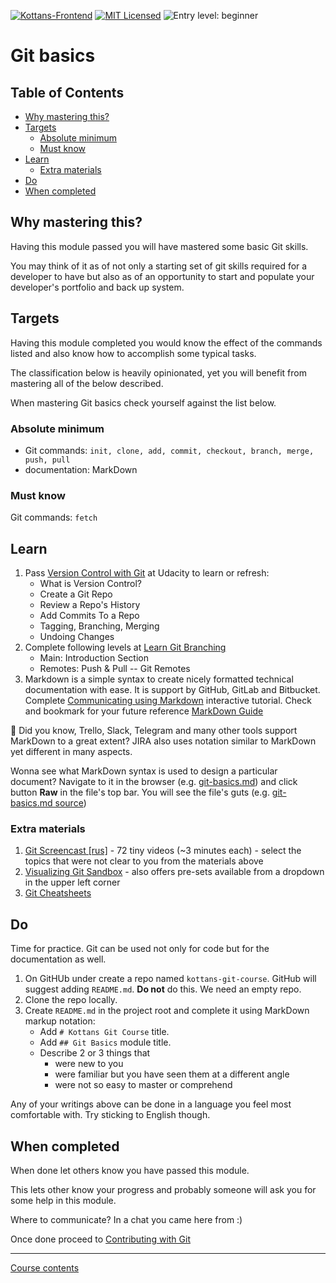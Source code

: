 [![Kottans-Frontend][badge-kottans]][kottans-git]
[![MIT Licensed][badge-mit]][license]
![Entry level: beginner][badge-beginner]

# Git basics

<!-- START doctoc generated TOC please keep comment here to allow auto update -->
<!-- DON'T EDIT THIS SECTION, INSTEAD RE-RUN doctoc TO UPDATE -->
## Table of Contents

- [Why mastering this?](#why-mastering-this)
- [Targets](#targets)
  - [Absolute minimum](#absolute-minimum)
  - [Must know](#must-know)
- [Learn](#learn)
  - [Extra materials](#extra-materials)
- [Do](#do)
- [When completed](#when-completed)

<!-- END doctoc generated TOC please keep comment here to allow auto update -->
<!-- generated with [DocToc](https://github.com/thlorenz/doctoc) -->


## Why mastering this?

Having this module passed you will have mastered some basic
Git skills.

You may think of it as of not only a starting set of git skills 
required for a developer to have but also as of an opportunity
to start and populate your developer's portfolio and
back up system.

## Targets

Having this module completed you would know
the effect of the commands listed and
also know how to accomplish some typical tasks.

The classification below is heavily opinionated, yet
you will benefit from mastering all of the below described.

When mastering Git basics check yourself against
the list below.

### Absolute minimum

- Git commands: `init, clone, add, commit, checkout, branch, merge, push, pull`
- documentation: MarkDown 

### Must know

Git commands: `fetch`

## Learn

1. Pass [Version Control with Git](https://classroom.udacity.com/courses/ud123/)
   at Udacity to learn or refresh:
   - What is Version Control?
   - Create a Git Repo
   - Review a Repo's History
   - Add Commits To a Repo
   - Tagging, Branching, Merging
   - Undoing Changes
2. Complete following levels at [Learn Git Branching](https://learngitbranching.js.org/)
   - Main: Introduction Section
   - Remotes: Push & Pull -- Git Remotes
3. Markdown is a simple syntax to create nicely formatted 
   technical documentation with ease. It is support by GitHub,
   GitLab and Bitbucket.
   Complete [Communicating using Markdown](https://lab.github.com/githubtraining/communicating-using-markdown)
   interactive tutorial.
   Check and bookmark for your future reference
   [MarkDown Guide](https://guides.github.com/features/mastering-markdown/)

:gift: Did you know, Trello, Slack, Telegram and many other tools
support MarkDown to a great extent?
JIRA also uses notation similar to MarkDown yet different in many
aspects.

Wonna see what MarkDown syntax is used to design a particular document?
Navigate to it in the browser
(e.g. [git-basics.md](https://github.com/kottans/git-course/blob/master/modules/git-basics.md))
and click button **Raw** in the file's top bar. You will see the file's guts
(e.g. [git-basics.md source](https://raw.githubusercontent.com/kottans/git-course/master/modules/git-basics.md))

### Extra materials

1. [Git Screencast [rus]](https://learn.javascript.ru/screencast/git) -
   72 tiny videos (~3 minutes each) - select the topics that were
   not clear to you from the materials above
1. [Visualizing Git Sandbox](http://git-school.github.io/visualizing-git/) -
   also offers pre-sets available from a dropdown in the upper left corner
1. [Git Cheatsheets](https://services.github.com/on-demand/resources/cheatsheets/)

## Do

Time for practice. Git can be used not only for code but
for the documentation as well.

1. On GitHUb under create a repo
   named `kottans-git-course`.
   GitHub will suggest adding `README.md`.
   **Do not** do this. We need an empty repo. 
1. Clone the repo locally.
1. Create `README.md` in the project root and complete it using
   MarkDown markup notation:
   - Add `# Kottans Git Course` title.
   - Add `## Git Basics` module title.
   - Describe 2 or 3 things that
     * were new to you
     * were familiar but you have seen them at a different angle
     * were not so easy to master or comprehend

Any of your writings above can be done in a language you
feel most comfortable with. Try sticking to English though.

## When completed

When done let others know you have passed this module.

This lets other know your progress and probably someone
will ask you for some help in this module.

Where to communicate? In a chat you came here from :)

Once done proceed to [Contributing with Git](./git-collaboration.md)

---

[Course contents](../README.md)

[badge-kottans]: https://img.shields.io/badge/%3D(%5E.%5E)%3D-git-yellow.svg
[kottans-git]: https://github.com/kottans/git-course

[badge-mit]: https://img.shields.io/badge/License-MIT-blue.svg
[license]: https://github.com/kottans/git-course/blob/master/LICENSE.md

[badge-beginner]: https://img.shields.io/badge/Entry%20level-beginner-brightgreen.svg
